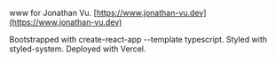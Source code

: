 www for Jonathan Vu.
[https://www.jonathan-vu.dev](https://www.jonathan-vu.dev)

Bootstrapped with create-react-app --template typescript.
Styled with styled-system.
Deployed with Vercel.